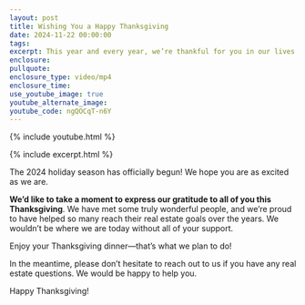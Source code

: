 ```yaml
---
layout: post
title: Wishing You a Happy Thanksgiving
date: 2024-11-22 00:00:00
tags:
excerpt: This year and every year, we’re thankful for you in our lives.
enclosure:
pullquote:
enclosure_type: video/mp4
enclosure_time:
use_youtube_image: true
youtube_alternate_image:
youtube_code: ngQOCqT-n6Y
---
```

{% include youtube.html %}

{% include excerpt.html %}

The 2024 holiday season has officially begun! We hope you are as excited as we are.

**We’d like to take a moment to express our gratitude to all of you this Thanksgiving**. We have met some truly wonderful people, and we’re proud to have helped so many reach their real estate goals over the years. We wouldn’t be where we are today without all of your support.

Enjoy your Thanksgiving dinner—that’s what we plan to do!

In the meantime, please don’t hesitate to reach out to us if you have any real estate questions. We would be happy to help you.

Happy Thanksgiving!